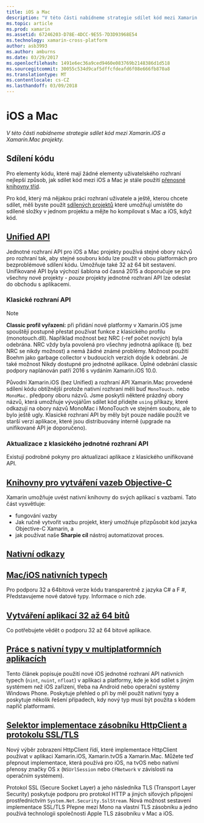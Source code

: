 ```yaml
---
title: iOS a Mac
description: "V této části nabídneme strategie sdílet kód mezi Xamarin.iOS a Xamarin.Mac projekty."
ms.topic: article
ms.prod: xamarin
ms.assetid: 67246203-D78E-4DCC-9E55-7D3D93968E54
ms.technology: xamarin-cross-platform
author: asb3993
ms.author: amburns
ms.date: 03/29/2017
ms.openlocfilehash: 1491e6ec36a9ced9460e083769b2148386d1d518
ms.sourcegitcommit: 30055c534d9caf5dffcfdeafd6f08e666fb870a8
ms.translationtype: MT
ms.contentlocale: cs-CZ
ms.lasthandoff: 03/09/2018
---
```

# <a name="ios-and-mac"></a>iOS a Mac

_V této části nabídneme strategie sdílet kód mezi Xamarin.iOS a Xamarin.Mac projekty._

## <a name="code-sharing"></a>Sdílení kódu

Pro elementy kódu, které mají žádné elementy uživatelského rozhraní nejlepší způsob, jak sdílet kód mezi iOS a Mac je stále použití [přenosné knihovny tříd](~/cross-platform/app-fundamentals/pcl.md).

Pro kód, který má nějakou práci rozhraní uživatele a ještě, kterou chcete sdílet, měli byste použít [sdílených projektů](~/cross-platform/app-fundamentals/shared-projects.md) které umožňují umístěte do sdílené složky v jednom projektu a mějte ho kompilovat s Mac a iOS, když kód.

##  <a name="unified-apiunifiedindexmd"></a>[Unified API](unified/index.md)

Jednotné rozhraní API pro iOS a Mac projekty používá stejné obory názvů pro rozhraní tak, aby stejné souboru kódu lze použít v obou platformách pro bezproblémové sdílení kódu. Umožňuje také 32 až 64 bit sestavení. Unifikované API byla výchozí šablona od časná 2015 a doporučuje se pro všechny nové projekty - *pouze* projekty jednotné rozhraní API lze odeslat do obchodu s aplikacemi.

### <a name="classic-apis"></a>Klasické rozhraní API

> [!NOTE]
> **Classic profil vyřazení:** při přidání nové platformy v Xamarin.iOS jsme spouštějí postupně přestat používat funkce z klasického profilu (monotouch.dll). Například možnost bez NRC (-ref počet nových) byla odebrána. NRC vždy byla povolená pro všechny jednotná aplikace (tj. bez NRC se nikdy možnost) a nemá žádné známé problémy. Možnost použití Boehm jako garbage collector v budoucích verzích dojde k odebrání. Je také možnost Nikdy dostupné pro jednotné aplikace. Úplné odebrání classic podpory naplánován patří 2016 s vydáním Xamarin.iOS 10.0.

Původní Xamarin.iOS (bez Unified) a rozhraní API Xamarin.Mac provedené sdílení kódu obtížnější protože nativní rozhraní měli buď `MonoTouch.` nebo `MonoMac.` předpony oboru názvů.  Jsme poskytli některé prázdný obory názvů, která umožňuje vývojářům sdílet kód přidejte `using` příkazy, které odkazují na obory názvů MonoMac i MonoTouch ve stejném souboru, ale to bylo ještě ugly. Klasické rozhraní API by měly být pouze nadále použít ve starší verzi aplikace, které jsou distribuovány interně (upgrade na unifikované API je doporučeno).


### <a name="updating-from-classic-to-the-unified-api"></a>Aktualizace z klasického jednotné rozhraní API

Existují podrobné pokyny pro aktualizaci aplikace z klasického unifikované API.

## <a name="binding-objective-c-librariesbindingindexmd"></a>[Knihovny pro vytváření vazeb Objective-C](binding/index.md)

Xamarin umožňuje uvést nativní knihovny do svých aplikací s vazbami. Tato část vysvětluje:

- fungování vazby
- Jak ručně vytvořit vazbu projekt, který umožňuje přizpůsobit kód jazyka Objective-C Xamarin, a
- jak používat naše **Sharpie cíl** nástroj automatizovat proces.

## <a name="native-referencesnative-referencesmd"></a>[Nativní odkazy](native-references.md)



##  <a name="macios-native-typesnativetypesmd"></a>[Mac/iOS nativních typech](nativetypes.md)

Pro podporu 32 a 64bitová verze kódu transparentně z jazyka C# a F #, Představujeme nové datové typy.   Informace o nich zde.

##  <a name="building-32-and-64-bit-apps32-and-64indexmd"></a>[Vytváření aplikací 32 až 64 bitů](32-and-64/index.md)

Co potřebujete vědět o podporu 32 až 64 bitové aplikace.

## <a name="working-with-native-types-in-cross-platform-appsnative-types-cross-platformmd"></a>[Práce s nativní typy v multiplatformních aplikacích](native-types-cross-platform.md)

Tento článek popisuje použití nové iOS jednotné rozhraní API nativních typech (`nint`, `nuint`, `nfloat`) v aplikaci a platformy, kde je kód sdílet s jiným systémem než iOS zařízení, třeba na Android nebo operační systémy Windows Phone.
Poskytuje přehled o při by měl použít nativní typy a poskytuje několik řešení případech, kdy nový typ musí být použita s kódem napříč platformami.


## <a name="httpclient-stack-and-ssltls-implementation-selectorhttp-stackmd"></a>[Selektor implementace zásobníku HttpClient a protokolu SSL/TLS](http-stack.md)

Nový výběr zobrazení HttpClient řídí, které implementace HttpClient používat v aplikaci Xamarin.iOS, Xamarin.tvOS a Xamarin.Mac. Můžete teď přepnout implementace, která používá pro iOS, na tvOS nebo nativní přenosy značky OS x (`NSUrlSession` nebo `CFNetwork` v závislosti na operačním systémem).

Protokol SSL (Secure Socket Layer) a jeho následníka TLS (Transport Layer Security) poskytuje podporu pro protokol HTTP a jiných síťových připojení prostřednictvím `System.Net.Security.SslStream`. Nová možnost sestavení implementace SSL/TLS Přepne mezi Mono na vlastní TLS zásobníku a jedno používá technologii společnosti Apple TLS zásobníku v Mac a iOS.
